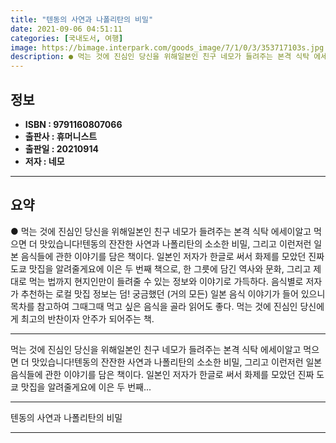 ```yaml
---
title: "텐동의 사연과 나폴리탄의 비밀"
date: 2021-09-06 04:51:11
categories: [국내도서, 여행]
image: https://bimage.interpark.com/goods_image/7/1/0/3/353717103s.jpg
description: ● 먹는 것에 진심인 당신을 위해일본인 친구 네모가 들려주는 본격 식탁 에세이알고 먹으면 더 맛있습니다!텐동의 잔잔한 사연과 나폴리탄의 소소한 비밀, 그리고 이런저런 일본 음식들에 관한 이야기를 담은 책이다. 일본인 저자가 한글로 써서 화제를 모았던 진짜 도쿄 맛집을 알려줄게요에 이은
---
```


## **정보**

- **ISBN : 9791160807066**
- **출판사 : 휴머니스트**
- **출판일 : 20210914**
- **저자 : 네모**

------



## **요약**

●  먹는 것에 진심인 당신을 위해일본인 친구 네모가 들려주는 본격 식탁 에세이알고 먹으면 더 맛있습니다!텐동의 잔잔한 사연과 나폴리탄의 소소한 비밀, 그리고 이런저런 일본 음식들에 관한 이야기를 담은 책이다. 일본인 저자가 한글로 써서 화제를 모았던 진짜 도쿄 맛집을 알려줄게요에 이은 두 번째 책으로, 한 그릇에 담긴 역사와 문화, 그리고 제대로 먹는 법까지 현지인만이 들려줄 수 있는 정보와 이야기로 가득하다. 음식별로 저자가 추천하는 로컬 맛집 정보는 덤! 궁금했던 (거의 모든) 일본 음식 이야기가 들어 있으니 목차를 참고하여 그때그때 먹고 싶은 음식을 골라 읽어도 좋다. 먹는 것에 진심인 당신에게 최고의 반찬이자 안주가 되어주는 책.

------

먹는 것에 진심인 당신을 위해일본인 친구 네모가 들려주는 본격 식탁 에세이알고 먹으면 더 맛있습니다!텐동의 잔잔한 사연과 나폴리탄의 소소한 비밀, 그리고 이런저런 일본 음식들에 관한 이야기를 담은 책이다. 일본인 저자가 한글로 써서 화제를 모았던 진짜 도쿄 맛집을 알려줄게요에 이은 두 번째... 

------


텐동의 사연과 나폴리탄의 비밀 

------


